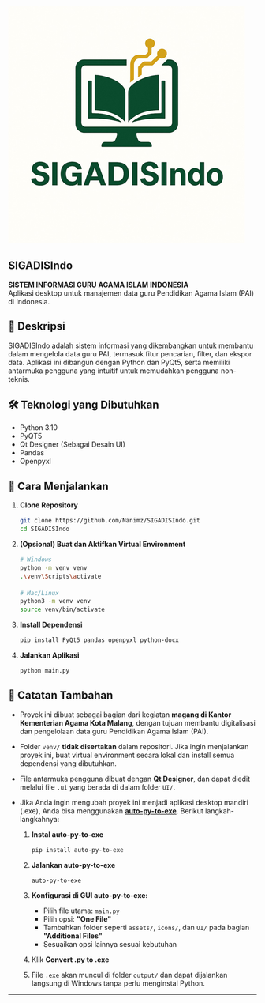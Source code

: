 ![App Logo](icons/splash.png)

## SIGADISIndo

**SISTEM INFORMASI GURU AGAMA ISLAM INDONESIA**  
Aplikasi desktop untuk manajemen data guru Pendidikan Agama Islam (PAI) di Indonesia.

## 📝 Deskripsi

SIGADISIndo adalah sistem informasi yang dikembangkan untuk membantu dalam mengelola data guru PAI, termasuk fitur pencarian, filter, dan ekspor data. Aplikasi ini dibangun dengan Python dan PyQt5, serta memiliki antarmuka pengguna yang intuitif untuk memudahkan pengguna non-teknis.

## 🛠️ Teknologi yang Dibutuhkan

- Python 3.10
- PyQT5
- Qt Designer (Sebagai Desain UI)
- Pandas
- Openpyxl

## 🚀 Cara Menjalankan

1. **Clone Repository**

   ```bash
   git clone https://github.com/Nanimz/SIGADISIndo.git
   cd SIGADISIndo
   ```

2. **(Opsional) Buat dan Aktifkan Virtual Environment**

   ```bash
   # Windows
   python -m venv venv
   .\venv\Scripts\activate

   # Mac/Linux
   python3 -m venv venv
   source venv/bin/activate
   ```

3. **Install Dependensi**

   ```bash
   pip install PyQt5 pandas openpyxl python-docx
   ```

4. **Jalankan Aplikasi**

   ```bash
   python main.py
   ```

## 📌 Catatan Tambahan

- Proyek ini dibuat sebagai bagian dari kegiatan **magang di Kantor Kementerian Agama Kota Malang**, dengan tujuan membantu digitalisasi dan pengelolaan data guru Pendidikan Agama Islam (PAI).
- Folder `venv/` **tidak disertakan** dalam repositori. Jika ingin menjalankan proyek ini, buat virtual environment secara lokal dan install semua dependensi yang dibutuhkan.
- File antarmuka pengguna dibuat dengan **Qt Designer**, dan dapat diedit melalui file `.ui` yang berada di dalam folder `UI/`.
- Jika Anda ingin mengubah proyek ini menjadi aplikasi desktop mandiri (.exe), Anda bisa menggunakan **[auto-py-to-exe](https://github.com/brentvollebregt/auto-py-to-exe)**. Berikut langkah-langkahnya:

  1. **Instal auto-py-to-exe**

     ```bash
     pip install auto-py-to-exe
     ```

  2. **Jalankan auto-py-to-exe**

     ```bash
     auto-py-to-exe
     ```

  3. **Konfigurasi di GUI auto-py-to-exe:**

     - Pilih file utama: `main.py`
     - Pilih opsi: **"One File"**
     - Tambahkan folder seperti `assets/`, `icons/`, dan `UI/` pada bagian **"Additional Files"**
     - Sesuaikan opsi lainnya sesuai kebutuhan

  4. Klik **Convert .py to .exe**

  5. File `.exe` akan muncul di folder `output/` dan dapat dijalankan langsung di Windows tanpa perlu menginstal Python.

---
